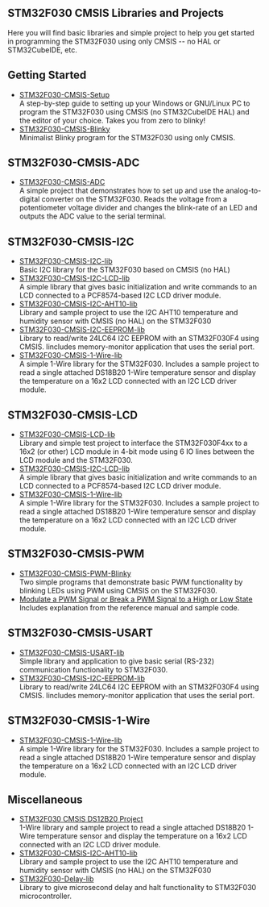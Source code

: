 ## STM32F030 CMSIS Libraries and Projects
Here you will find basic libraries and simple project to help you get started in programming the STM32F030 using only CMSIS -- no HAL or STM32CubeIDE, etc.

## Getting Started
+ [STM32F030-CMSIS-Setup](https://github.com/ezdenki/STM32F030-CMSIS-Setup-for-Linux-or-Windows)<br>
A step-by-step guide to setting up your Windows or GNU/Linux PC to program the STM32F030 using CMSIS (no STM32CubeIDE HAL) and the editor of your choice. Takes you from zero to blinky!
+ [STM32F030-CMSIS-Blinky](https://github.com/ezdenki/STM32F030-CMSIS-Blinky)<br>
Minimalist Blinky program for the STM32F030 using only CMSIS.

## STM32F030-CMSIS-ADC
+ [STM32F030-CMSIS-ADC](https://github.com/EZdenki/STM32F030-CMSIS-ADC)<br>
A simple project that demonstrates how to set up and use the analog-to-digital converter on the STM32F030. Reads the voltage from a potentiometer voltage divider and changes the blink-rate of an LED and outputs the ADC value to the serial terminal.
 
## STM32F030-CMSIS-I2C
+ [STM32F030-CMSIS-I2C-lib](https://github.com/EZdenki/STM32F030-CMSIS-I2C-lib)<br>
Basic I2C library for the STM32F030 based on CMSIS (no HAL)
+ [STM32F030-CMSIS-I2C-LCD-lib](https://github.com/EZdenki/STM32F030-CMSIS-I2C-LCD-lib)<br>
A simple library that gives basic initialization and write commands to an LCD connected to a PCF8574-based I2C
LCD driver module.
+ [STM32F030-CMSIS-I2C-AHT10-lib](https://github.com/EZdenki/STM32F030-CMSIS-I2C-AHT10-lib)<br>
Library and sample project to use the I2C AHT10 temperature and humidity sensor with CMSIS (no HAL) on the STM32F030
+ [STM32F030-CMSIS-I2C-EEPROM-lib](https://github.com/EZdenki/STM32F030-CMSIS-I2C-EEPROM-lib)<br>
Library to read/write 24LC64 I2C EEPROM with an STM32F030F4 using CMSIS. Iincludes memory-monitor application that uses the serial port.
+ [STM32F030-CMSIS-1-Wire-lib](https://github.com/EZdenki/STM32F030-CMSIS-1-Wire-lib)<br>
A simple 1-Wire library for the STM32F030. Includes a sample project to read a single attached DS18B20 1-Wire
temperature sensor and display the temperature on a 16x2 LCD connected with an I2C LCD driver module.

## STM32F030-CMSIS-LCD
+ [STM32F030-CMSIS-LCD-lib](https://github.com/ezdenki/STM32F030-CMSIS-LCD-lib)<br>
Library and simple test project to interface the STM32F030F4xx to a 16x2 (or other) LCD module in 4-bit mode using 6 IO lines between the LCD module and the STM32F030.
+ [STM32F030-CMSIS-I2C-LCD-lib](https://github.com/EZdenki/STM32F030-CMSIS-I2C-LCD-lib)<br>
A simple library that gives basic initialization and write commands to an LCD connected to a PCF8574-based I2C
LCD driver module.
+ [STM32F030-CMSIS-1-Wire-lib](https://github.com/EZdenki/STM32F030-CMSIS-1-Wire-lib)<br>
A simple 1-Wire library for the STM32F030. Includes a sample project to read a single attached DS18B20 1-Wire
temperature sensor and display the temperature on a 16x2 LCD connected with an I2C LCD driver module.

## STM32F030-CMSIS-PWM
+ [STM32F030-CMSIS-PWM-Blinky](https://github.com/ezdenki/STM32F030-CMSIS-PWM-Blinky)<br>
Two simple programs that demonstrate basic PWM functionality by blinking LEDs using PWM using CMSIS on the STM32F030.
+ [Modulate a PWM Signal or Break a PWM Signal to a High or Low State](https://github.com/EZdenki/MyStuff/blob/main/STM32-Hints.md#modulate-or-break-a-pwm-signal-to-a-high-or-low-state)<br>
Includes explanation from the reference manual and sample code.

## STM32F030-CMSIS-USART
+ [STM32F030-CMSIS-USART-lib](https://github.com/ezdenki/STM32F030-CMSIS-USART-lib)<br>
Simple library and application to give basic serial (RS-232) communication functionality to STM32F030.
+ [STM32F030-CMSIS-I2C-EEPROM-lib](https://github.com/EZdenki/STM32F030-CMSIS-I2C-EEPROM-lib)<br>
Library to read/write 24LC64 I2C EEPROM with an STM32F030F4 using CMSIS. Iincludes memory-monitor application that uses the serial port. 

## STM32F030-CMSIS-1-Wire
+ [STM32F030-CMSIS-1-Wire-lib](https://github.com/EZdenki/STM32F030-CMSIS-1-Wire-lib)<br>
A simple 1-Wire library for the STM32F030. Includes a sample project to read a single attached DS18B20 1-Wire
temperature sensor and display the temperature on a 16x2 LCD connected with an I2C LCD driver module.

## Miscellaneous
+ [STM32F030 CMSIS DS12B20 Project](https://github.com/EZdenki/STM32F030-CMSIS-1-Wire-lib)<br>
1-Wire library and sample project to read a single attached DS18B20 1-Wire
temperature sensor and display the temperature on a 16x2 LCD connected with an I2C LCD driver module.
+ [STM32F030-CMSIS-I2C-AHT10-lib](https://github.com/EZdenki/STM32F030-CMSIS-I2C-AHT10-lib)<br>
Library and sample project to use the I2C AHT10 temperature and humidity sensor with CMSIS (no HAL) on the STM32F030
+ [STM32F030-Delay-lib](https://github.com/ezdenki/STM32F030-Delay-lib)<br>
Library to give microsecond delay and halt functionality to STM32F030 microcontroller.
